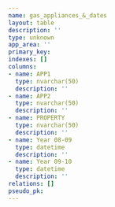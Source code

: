 ```yaml
---
name: gas_appliances_&_dates
layout: table
description: ''
type: unknown
app_area: ''
primary_key: 
indexes: []
columns:
- name: APP1
  type: nvarchar(50)
  description: ''
- name: APP2
  type: nvarchar(50)
  description: ''
- name: PROPERTY
  type: nvarchar(50)
  description: ''
- name: Year 08-09
  type: datetime
  description: ''
- name: Year 09-10
  type: datetime
  description: ''
relations: []
pseudo_pk: 
---
```


